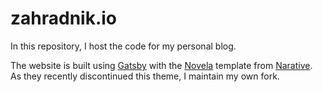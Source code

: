 # zahradnik.io
In this repository, I host the code for my personal blog.

The website is built using [Gatsby](https://www.gatsbyjs.org/) with the [Novela](https://github.com/zahradnik-io/gatsby-theme-novela) template from [Narative](https://www.narative.co). As they recently discontinued this theme, I maintain my own fork.